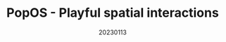 ---
title: "PopOS - Playful spatial interactions"
team: "Sparsh Gupta | Prince Agarwal | Tarun Pahadiya | Karani Harsh Yogesh Meena"
tags: VR Quest Unity

video_provider: "youtube"
video_id:

header:
    teaser: /assets/img/projects/2023/course_project_5.jpg

overview: PopOS is an attempt to explore amusing and playful interactions and apply them to basic functions of OS, like opening & closing applications/windows, accessing control panel settings and resizing of windows in a virtual space. The interactions are metaphorically drawn from pop culture, like Pokemon balls, Spiderman web shooting and Ironman’s left arm virtual control.


project-link:

active: "yes"
type: "course"
year: "2023"
date: 20230113

---